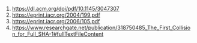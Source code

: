 1. https://dl.acm.org/doi/pdf/10.1145/3047307
2. https://eprint.iacr.org/2004/199.pdf
3. https://eprint.iacr.org/2006/105.pdf
4. https://www.researchgate.net/publication/318750485_The_First_Collision_for_Full_SHA-1#fullTextFileContent